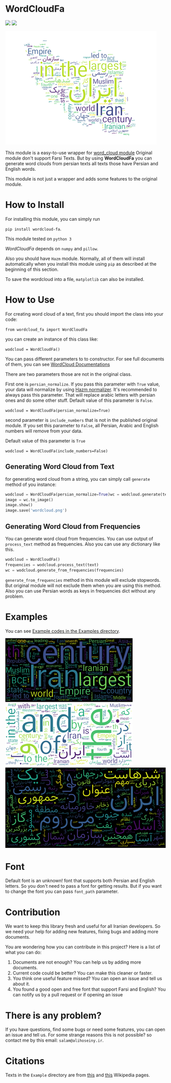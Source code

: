 # WordCloudFa
![](https://img.shields.io/pypi/dm/wordcloud-fa.svg?style=for-the-badge)
![](https://img.shields.io/pypi/v/wordcloud-fa.svg?style=for-the-badge)


![](https://github.com/alihoseiny/word_cloud_fa/raw/master/Examples/masked-example.png)


This module is a easy-to-use wrapper for [word_cloud module](https://github.com/amueller/word_cloud)
Original module don't support Farsi Texts. But by using **WordCloudFa** you can generate word clouds from persian texts
all texts those have Persian and English words.

This module is not just a wrapper and adds some features to the original module.

# How to Install
For installing this module, you can simply run 

`pip install wordcloud-fa`.

This module tested on `python 3`

*WordCloudFa* depends on `numpy` and `pillow`.

Also you should have `Hazm` module. Normally, all of them will install automatically when you install this module using 
`pip` as described at the beginning of this section.  

To save the wordcloud into a file, `matplotlib` can also be installed.

# How to Use
For creating word cloud of a text, first you should import the class into your code:

`from wordcloud_fa import WordCloudFa`

you can create an instance of this class like:

`wodcloud = WordCloudFa()`

You can pass different parameters to to constructor. For see full documents of them, you can see 
[WordCloud Documentations](https://amueller.github.io/word_cloud/) 

There are two parameters those are not in the original class.

First one is `persian_normalize`. If you pass this parameter with `True` value, your data will normalize by using 
[Hazm normalizer](https://github.com/sobhe/hazm). It's recommended to always pass this parameter. That will replace 
arabic letters with persian ones and do some other stuff.
Default value of this parameter is `False`.

`wodcloud = WordCloudFa(persian_normalize=True)`  

second parameter is `include_numbers` that is not in the published original module. If you set this parameter to `False`,
 all Persian, Arabic and English numbers will remove from your data.
 
 Default value of this parameter is `True`
 
 `wodcloud = WordCloudFa(include_numbers=False)`
 
 ## Generating Word Cloud from Text
 for generating word cloud from a string, you can simply call `generate` method of you instance:
 
 ```python
wodcloud = WordCloudFa(persian_normalize=True)wc = wodcloud.generate(text)
image = wc.to_image()
image.show()
image.save('wordcloud.png')

``` 

## Generating Word Cloud from Frequencies

You can generate word cloud from frequencies. You can use output of `process_text` method as frequencies.
 Also you can use any dictionary like this.
 
 ```python
wodcloud = WordCloudFa()
frequencies = wodcloud.process_text(text)
wc = wodcloud.generate_from_frequencies(frequencies)
``` 

`generate_from_frequencies` method in this module will exclude stopwords. But original module will not exclude them 
when you are using this method. Also you can use Persian words as keys in frequencies dict without any problem.

# Examples
You can see [Example codes in the Examples directory](https://github.com/alihoseiny/word_cloud_fa/tree/master/Examples).

![](https://github.com/alihoseiny/word_cloud_fa/raw/master/Examples/english-example.png)
![](https://github.com/alihoseiny/word_cloud_fa/raw/master/Examples/mixed-example.png)
![](https://github.com/alihoseiny/word_cloud_fa/raw/master/Examples/persian-example.png)

# Font
Default font is an unknown! font that supports both Persian and English letters. So you don't need to pass a font for 
getting results. But if you want to change the font you can pass `font_path` parameter.


# Contribution
We want to keep this library fresh and useful for all Iranian developers. So we need your help for adding new features, fixing bugs and adding more documents.

You are wondering how you can contribute in this project? Here is a list of what you can do:

1. Documents are not enough? You can help us by adding more documents.
2. Current code could be better? You can make this cleaner or faster.
3. You think one useful feature missed? You can open an issue and tell us about it.
4. You found a good open and free font that support Farsi and English? You can notify us by a pull request or if opening an issue

# There is any problem?
If you have questions, find some bugs or need some features, you can open an issue and tell us. For some strange reasons this is not possible? so contact me by this email: `salam@alihoseiny.ir`.

# Citations
Texts in the `Example` directory are from [this](https://fa.wikipedia.org/wiki/%D8%A7%DB%8C%D8%B1%D8%A7%D9%86) and 
[this](https://en.wikipedia.org/wiki/Iran) Wikipedia pages.